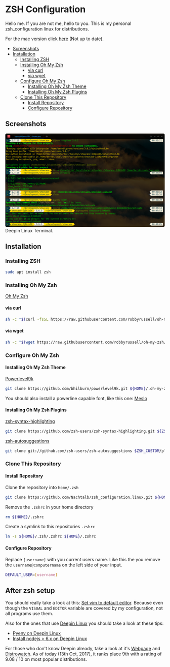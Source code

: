 # ZSH Configuration
Hello me. If you are not me, hello to you. This is my personal
zsh_configuration linux for distributions.


For the mac version click [here](https://github.com/Nachtalb/zsh_configuration.mac) (Not up to date).

<!-- toc -->

- [Screenshots](#screenshots)
- [Installation](#installation)
  * [Installing ZSH](#installing-zsh)
  * [Installing Oh My Zsh](#installing-oh-my-zsh)
    + [via curl](#via-curl)
    + [via wget](#via-wget)
  * [Configure Oh My Zsh](#configure-oh-my-zsh)
    + [Installing Oh My Zsh Theme](#installing-oh-my-zsh-theme)
    + [Installing Oh My Zsh Plugins](#installing-oh-my-zsh-plugins)
  * [Clone This Repository](#clone-this-repository)
    + [Install Repository](#install-repository)
    + [Configure Repository](#configure-repository)

<!-- tocstop -->

## Screenshots

![deepin-terminal](.README_images/deepin-terminal.png)
Deepin Linux Terminal.

## Installation

### Installing ZSH
```bash
sudo apt install zsh
```
### Installing Oh My Zsh

[Oh My Zsh](http://ohmyz.sh/)

#### via curl
```bash
sh -c "$(curl -fsSL https://raw.githubusercontent.com/robbyrussell/oh-my-zsh/master/tools/install.sh)"
```
#### via wget
```bash
sh -c "$(wget https://raw.githubusercontent.com/robbyrussell/oh-my-zsh/master/tools/install.sh -O -)"
```

### Configure Oh My Zsh
#### Installing Oh My Zsh Theme
[Powerlevel9k](https://github.com/bhilburn/powerlevel9k)
```bash
git clone https://github.com/bhilburn/powerlevel9k.git ${HOME}/.oh-my-zsh/custom/themes/powerlevel9k
```
You should also install a powerline capable font, like this one: [Meslo](https://github.com/powerline/fonts/blob/master/Meslo%20Slashed/Meslo%20LG%20M%20Regular%20for%20Powerline.ttf)

#### Installing Oh My Zsh Plugins
[zsh-syntax-highlighting](https://github.com/zsh-users/zsh-syntax-highlighting)
```bash
git clone https://github.com/zsh-users/zsh-syntax-highlighting.git ${ZSH_CUSTOM}/.oh-my-zsh/custom}/plugins/zsh-syntax-highlighting
```

[zsh-autosuggestions](https://github.com/zsh-users/zsh-syntax-highlighting)
```bash
git clone git://github.com/zsh-users/zsh-autosuggestions $ZSH_CUSTOM/plugins/zsh-autosuggestions
```

### Clone This Repository
#### Install Repository
Clone the repository into `home/.zsh`
```bash
git clone https://github.com/Nachtalb/zsh_configuration.linux.git ${HOME}/.zsh
```
Remove the `.zshrc` in your home directory
```bash
rm ${HOME}/.zshrc
```
Create a symlink to this repositories `.zshrc`
```bash
ln -s ${HOME}/.zsh/.zshrc ${HOME}/.zshrc
```
#### Configure Repository
Replace `[username]` with you current users name. Like this the you remove the 
`username@computername` on the left side of your input.
```bash
DEFAULT_USER=[username]
```

## After zsh setup
You should really take a look at this: [Set vim to default editor](https://github.com/Nachtalb/useful-stuff-for-linux#set-vim-to-default-editor).
Because even though the `VISUAL` and `EDITOR` variable are covered by my 
configuration, not all programs use them. 

Also for the ones that use [Deepin Linux](https://www.deepin.org/en/) you should
take a look at these tips: 
- [Pyenv on Deepin Linux](https://github.com/Nachtalb/useful-stuff-for-linux#pyenv-on-deepin-linux) 
- [Install nodejs > 6.x on Deepin Linux](https://github.com/Nachtalb/useful-stuff-for-linux#install-nodejs--6x-on-deepin-linux)

For those who don't know Deepin already, take a look at it's [Webpage](https://www.deepin.org/en/) 
and [Distrowatch](https://distrowatch.com/table.php?distribution=deepin). As of 
today (13th Oct, 2017), it ranks place 9th with a rating of 9.08 / 10 on most 
popular distributions.
